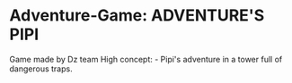 # Adventure-Game: ADVENTURE'S PIPI
Game made by Dz team
High concept: - Pipi's adventure in a tower full of dangerous traps.
